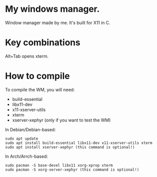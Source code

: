 # My windows manager.
Window manager made by me. It's built for X11 in C.

# Key combinations
Alt+Tab opens xterm.

# How to compile
To compile the WM, you will need:
 - build-essential
 - libx11-dev
 - x11-xserver-utils
 - xterm
 - xserver-xephyr (only if you want to test the WM)

In Debian/Debian-based:
```
sudo apt update
sudo apt install build-essential libx11-dev x11-xserver-utils xterm
sudo apt install xserver-xephyr (this command is optional!) 
```
In Arch/Arrch-based:
```
sudo pacman -S base-devel libx11 xorg-xprop xterm
sudo pacman -S xorg-server-xephyr (this command is optional!)
```
